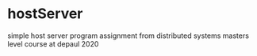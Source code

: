 # hostServer
simple host server program assignment from distributed systems masters level course at depaul 2020
